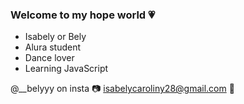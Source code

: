 ### Welcome to my hope world 💗

- Isabely or Bely 
- Alura student
- Dance lover
- Learning JavaScript

@__belyyy on insta 📷
isabelycaroliny28@gmail.com 📧
